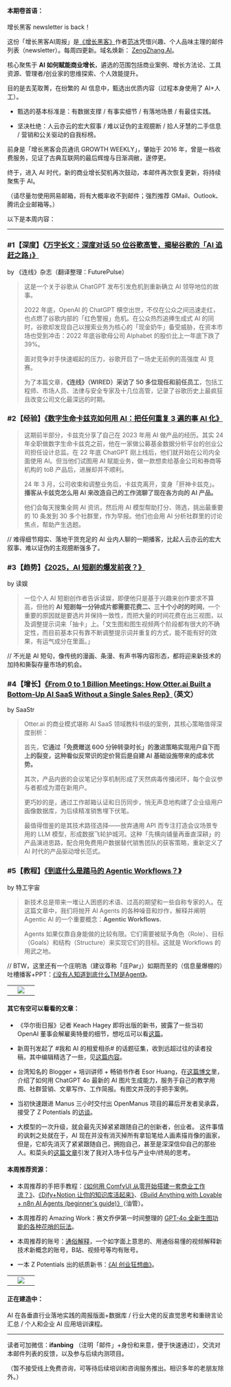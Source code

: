 #### 本期卷首语：

增长黑客 newsletter is back！

这份「增长黑客AI周报」是[《增长黑客》](https://substack.com/redirect/aa54b4c5-7032-4c3b-a480-6d2ac0635ed0?j=eyJ1IjoiMmJlN3MifQ.oOZxOuCvUzI_0zG4ZRgNN69ulPiSkXThR8CR_Fybxmo)作者[范冰](https://substack.com/redirect/66d5ad57-eaa4-4b95-8b56-f660dbd737ec?j=eyJ1IjoiMmJlN3MifQ.oOZxOuCvUzI_0zG4ZRgNN69ulPiSkXThR8CR_Fybxmo)凭借兴趣、个人品味主理的邮件列表（newsletter）。每周四更新。域名焕新： [ZengZhang.AI](https://substack.com/redirect/5588ddc8-fa3b-4ca5-b9e7-1bc236e0409b?j=eyJ1IjoiMmJlN3MifQ.oOZxOuCvUzI_0zG4ZRgNN69ulPiSkXThR8CR_Fybxmo)。

核心聚焦于 **AI 如何赋能商业增长**，遴选的范围包括商业案例、增长方法论、工具资源、管理者/创业家的思维探索、个人效能提升。

目的是去芜取菁，在纷繁的 AI 信息中，甄选出优质内容（过程本身使用了 AI+人工）。

- 甄选的基本标准是：有数据支撑 / 有事实细节 / 有落地场景 / 有最佳实践。
    
- 坚决杜绝：人云亦云的宏大叙事 / 难以证伪的主观臆断 / 拾人牙慧的二手信息 / 营销和公关驱动的自我标榜。
    

前身是「增长黑客会员通讯 GROWTH WEEKLY」，肇始于 2016 年，曾是一档收费服务，见证了古典互联网的最后辉煌与日渐凋敝，遂停更。

终于，进入 AI 时代，新的商业增长契机再次鼓动，本邮件再次恢复更新，将持续聚焦于 AI。

（请尽量勿使用网易邮箱，将有大概率收不到邮件；强烈推荐 GMail、Outlook、腾讯企业邮箱等。）

以下是本周内容：

---

### #1【深度】《**[万字长文：深度对话 50 位谷歌高管，揭秘谷歌的「AI 追赶之路」](https://substack.com/redirect/05def5c5-fd73-4923-8e1d-bf3ee61a1555?j=eyJ1IjoiMmJlN3MifQ.oOZxOuCvUzI_0zG4ZRgNN69ulPiSkXThR8CR_Fybxmo)**[》](https://substack.com/redirect/05def5c5-fd73-4923-8e1d-bf3ee61a1555?j=eyJ1IjoiMmJlN3MifQ.oOZxOuCvUzI_0zG4ZRgNN69ulPiSkXThR8CR_Fybxmo)

by 《连线》杂志（翻译整理：FuturePulse）

> 这是一个关于谷歌从 ChatGPT 发布引发危机到重新确立 AI 领导地位的故事。
> 
> 2022 年底，OpenAI 的 ChatGPT 横空出世，不仅在公众之间迅速走红，也点燃了谷歌内部的「红色警报」危机。在公众热烈追捧生成式 AI 的同时，谷歌却发现自己以搜索业务为核心的「现金奶牛」备受威胁，在资本市场也受到冲击：2022 年底谷歌母公司 Alphabet 的股价比上一年底下跌了 39%。
> 
> 面对竞争对手快速崛起的压力，谷歌开启了一场史无前例的高强度 AI 竞赛。
> 
> 为了本篇文章，**《连线》（WIRED）采访了 50 多位现任和前任员工**，包括工程师、市场人员、法律与安全专家及十几位高管，记录了谷歌历史上最疯狂且改变公司文化最深远的时期。

### #2【经验】[《数字生命卡兹克如何用 AI：把任何重复 3 遍的事 AI 化》](https://substack.com/redirect/35fde514-cdb1-441b-8c47-aa4bc9369174?j=eyJ1IjoiMmJlN3MifQ.oOZxOuCvUzI_0zG4ZRgNN69ulPiSkXThR8CR_Fybxmo)

> 这期前半部分，卡兹克分享了自己在 2023 年用 AI 做产品的经历。其实 24 年全职做数字生命卡兹克之前，他在一家做公募基金数据分析平台的创业公司担任设计总监。在 22 年底 ChatGPT 刚上线后，他们就开始在公司内全面使用 AI。但当他们试图用 AI 赋能业务，做一款想卖给基金公司和券商等机构的 toB 产品后，进展却并不顺利。
> 
> 24 年 3 月，公司收束和调整业务后，卡兹克离开，变身「肝神卡兹克」。**播客从卡兹克怎么用 AI 来改造自己的工作流聊了现在各方向的 AI 产品。**
> 
> 他们会每天搜集全网 AI 资讯，然后用 AI 模型帮助打分、筛选，挑出最重要的 10 条发到 30 多个社群里，作为早报。他们也会用 AI 分析社群里的讨论焦点，帮助产生选题。

// 难得细节翔实、落地干货充足的 AI 业内人聊的一期播客，比起人云亦云的宏大叙事、难以证伪的主观臆断强多了。

### #3【趋势】[《2025，AI 短剧的爆发前夜？》](https://substack.com/redirect/49fc8292-9726-4341-bdf1-0167460c1ddd?j=eyJ1IjoiMmJlN3MifQ.oOZxOuCvUzI_0zG4ZRgNN69ulPiSkXThR8CR_Fybxmo)

by 读娱

> 一位个人 AI 短剧创作者告诉读娱，即便他只是基于兴趣来创作要求不算高，但他的 **AI 短剧每一分钟成片都需要花费二、三十个小时的时间**，一个重要的原因就是要选片并保持一致性，而把大量的时间花费在出三视图，以及调整提示词来「抽卡」上。「文生图和图生视频两个阶段都有很大的不确定性，而目前基本只有靠不断调整提示词并重复的方式，能不能有好的效果，有运气成分在里面。」

// 不光是 AI 短句，像传统的漫画、条漫、有声书等内容形态，都将迎来新技术的加持和撕裂存量市场的机会。

### #4【增长】[《From 0 to 1 Billion Meetings: How Otter.ai Built a Bottom-Up AI SaaS Without a Single Sales Rep》](https://substack.com/redirect/c7e32d27-66f9-47aa-9d58-59b4358269aa?j=eyJ1IjoiMmJlN3MifQ.oOZxOuCvUzI_0zG4ZRgNN69ulPiSkXThR8CR_Fybxmo)（英文）

by SaaStr

> Otter.ai 的商业模式堪称 AI SaaS 领域教科书级的案例，其核心策略值得深度剖析：
> 
> 首先，**它通过「免费赠送 600 分钟转录时长」的激进策略实现用户自下而上的裂变，这种看似反常识的定价背后是自建 AI 基础设施带来的成本优势。**
> 
> 其次，产品内嵌的会议笔记分享机制形成了天然病毒传播闭环，每个会议参与者都成为潜在新用户。
> 
> 更巧妙的是，通过工作邮箱认证和日历同步，悄无声息地构建了企业级用户画像数据库，为后续精准销售埋下伏笔。
> 
> 最值得借鉴的是其技术路径选择——放弃通用 API 而专注打造会议场景专用的 LLM 模型，形成数据飞轮护城河。这种「先横向铺量再垂直深耕」的产品演进思路，配合用免费用户数据替代销售团队的获客策略，重新定义了 AI 时代的产品驱动增长范式。

### #5【教程】[《到底什么是踏马的 Agentic Workflows？》](https://substack.com/redirect/080c67b6-c6d3-47bc-b60d-f4cb5493da02?j=eyJ1IjoiMmJlN3MifQ.oOZxOuCvUzI_0zG4ZRgNN69ulPiSkXThR8CR_Fybxmo)

by 特工宇宙

> 新技术总是带来一堆让人困惑的术语、过高的期望和一些自称专家的人。在这篇文章中，我们将抛开 AI Agents 的各种噪音和炒作，解释并阐明 Agentic AI 的一个重要概念：**Agentic Workflows.**
> 
> Agents 如果仅靠自身能做的比较有限。它们需要被赋予角色（Role）、目标（Goals）和结构（Structure）来实现它们的目标。这就是 Workflows 的用武之地。

// BTW，这里还有一个庄明浩（建议尊称「庄Par」）如期而至的（信息量爆棚的）吐槽播客+PPT：[《没有人知道到底什么TM是Agent》](https://substack.com/redirect/89a76957-15ee-4d3e-bb90-729711d36cdd?j=eyJ1IjoiMmJlN3MifQ.oOZxOuCvUzI_0zG4ZRgNN69ulPiSkXThR8CR_Fybxmo)。

|   |   |   |
|---|---|---|
||[![](https://ci3.googleusercontent.com/meips/ADKq_NbikBDuJXSHdk4Sa4yKeh3n7N6xHz88zJVUg2sbJDLAmEVZyvlGjDIx9eTNI4geFhCb8bIsHkjupg3ER6TDyYNqDmGzSCMbCjO2wCFSPuBA6_SJ7vQqoXsttPvR5v5YhAub6gWKCWR0YTro5YMIKL4cbuBFbORvKZATSBfO6W42MYkTqoHocNGcXetHpx09KDnas11m1wMLWNIzgnDTReZxC_JvNYZe3MQR1w1BUw4mLyAL6V1Pf_2kgkJW5v1FcUovwfQTXBjeAQILPV6XGYDPPrHJze2Csl_5mqkbD49UhV0WexQOGgmTxsY=s0-d-e1-ft#https://substackcdn.com/image/fetch/w_1100,c_limit,f_auto,q_auto:good,fl_progressive:steep/https%3A%2F%2Fsubstack-post-media.s3.amazonaws.com%2Fpublic%2Fimages%2F5593e5fd-40fc-466d-8481-8134c21f1a45_1080x608.webp)](https://substack.com/redirect/08034339-6749-48b1-a526-ee3cb2616f95?j=eyJ1IjoiMmJlN3MifQ.oOZxOuCvUzI_0zG4ZRgNN69ulPiSkXThR8CR_Fybxmo)||

#### 其它有空可以看看的文章：

- 《华尔街日报》记者 Keach Hagey 即将出版的新书，披露了一些当初 OpenAI 董事会解雇奥特曼的细节，想吃瓜可以看[这篇](https://substack.com/redirect/6751f09b-5aa5-4914-97db-e03b1e9490af?j=eyJ1IjoiMmJlN3MifQ.oOZxOuCvUzI_0zG4ZRgNN69ulPiSkXThR8CR_Fybxmo)。
    
- 新周刊发起了 #我和 AI 的相爱相杀# 的话题征集，收到远超过往的读者投稿，其中编辑精选了一些，见[这篇内容](https://substack.com/redirect/9034f7a4-fc15-4179-9206-d4d526e373c5?j=eyJ1IjoiMmJlN3MifQ.oOZxOuCvUzI_0zG4ZRgNN69ulPiSkXThR8CR_Fybxmo)。
    
- 台湾知名的 Blogger + 培训讲师 + 畅销书作者 Esor Huang，在[这篇博文](https://substack.com/redirect/934d77fe-6b6e-4890-8e91-62eac3fd055a?j=eyJ1IjoiMmJlN3MifQ.oOZxOuCvUzI_0zG4ZRgNN69ulPiSkXThR8CR_Fybxmo)里，介绍了如何用 ChatGPT 4o 最新的 AI 图片生成能力，服务于自己的教学用图、社群营销、文章写作、工作简报。有图文并茂的手把手案例。
    
- 当初快速跟进 Manus 三小时交付出 OpenManus 项目的幕后开发者吴承霖，接受了 Z Potentials 的[访谈](https://substack.com/redirect/7694dc72-37a3-4280-93da-6f39b55b8ccb?j=eyJ1IjoiMmJlN3MifQ.oOZxOuCvUzI_0zG4ZRgNN69ulPiSkXThR8CR_Fybxmo)。
    
- 大模型的一次升级，就会最先灭掉紧紧跟随自己的创新者，创业者。 这件事情的讽刺之处就在于，AI 现在并没有消灭掉所有拿铅笔给人画素描肖像的画家，但是，它却先消灭了紧紧跟随自己，拥抱自己，甚至是深深信仰自己的那些人。和菜头的[这篇文章](https://substack.com/redirect/3b59f627-6e61-44a0-a622-ff84d9c788df?j=eyJ1IjoiMmJlN3MifQ.oOZxOuCvUzI_0zG4ZRgNN69ulPiSkXThR8CR_Fybxmo)引发了我对入场卡位与产业中/终局的思考。
    

#### 本周推荐资源：

- 本周推荐的手把手教程：[《如何用 ComfyUI 从零开始搭建一套商业工作流？》](https://substack.com/redirect/4a025c23-975a-4fe3-b5aa-6627b5a39d2d?j=eyJ1IjoiMmJlN3MifQ.oOZxOuCvUzI_0zG4ZRgNN69ulPiSkXThR8CR_Fybxmo)、[《Dify+Notion 让你的知识库活起来》](https://substack.com/redirect/f2c00978-d3c8-47e2-a274-55288dca9340?j=eyJ1IjoiMmJlN3MifQ.oOZxOuCvUzI_0zG4ZRgNN69ulPiSkXThR8CR_Fybxmo)、[《Build Anything with Lovable + n8n AI Agents (beginner's guide)》](https://substack.com/redirect/4759881a-1bdf-4810-b6c7-3df848ef1e88?j=eyJ1IjoiMmJlN3MifQ.oOZxOuCvUzI_0zG4ZRgNN69ulPiSkXThR8CR_Fybxmo)（油管）。
    
- 本周推荐的 Amazing Work：赛文乔伊第一时间整理的 [GPT-4o 全新生图功能的各种花哨的玩法](https://substack.com/redirect/35baa557-bab0-453d-b634-6682897d8a03?j=eyJ1IjoiMmJlN3MifQ.oOZxOuCvUzI_0zG4ZRgNN69ulPiSkXThR8CR_Fybxmo)。
    
- 本周推荐的账号：[通俗解释](https://substack.com/redirect/132a984f-0eb0-4075-bc32-8d95cdaf388d?j=eyJ1IjoiMmJlN3MifQ.oOZxOuCvUzI_0zG4ZRgNN69ulPiSkXThR8CR_Fybxmo)，一个如字面上意思的、用通俗易懂的视频解释新技术新概念的账号，B站、视频号等均有账号。
    
- 一本 Z Potentials 出的纸质新书：[《AI 创业狂想曲》](https://substack.com/redirect/a4cf5010-e57c-4d1e-88c9-130f08e270f1?j=eyJ1IjoiMmJlN3MifQ.oOZxOuCvUzI_0zG4ZRgNN69ulPiSkXThR8CR_Fybxmo)。
    

|   |   |   |
|---|---|---|
||[![](https://ci3.googleusercontent.com/meips/ADKq_NZ_IP-95iAgj_aEa3WTvtsptSMnTtF2ImD2E8ilghXfCtCtXQ1DTY_9Kqinv_hWu7KSFI_2eWn-oSloco16oNiJ5rmx2703ZuTCkt9nrC_7R_5GMajLsebTwghAcd8_bBkVB6ac7HyNXNOL-lKX68ev0m_a5dIZCR27vQwD-VCqU7q8e5sZIjao3PZfJXZCgYabA3KbzGQ1Jydgz9-2qgOTQZGYjYNfRKdhBrx4JbyB1EUTvowcYGJr4BJX2gKsDs6LJExXZb_GQgpjkT9nEH9Kr05Mhy5FPpJCZB7cx4VO4kqruL-F40F6=s0-d-e1-ft#https://substackcdn.com/image/fetch/w_1100,c_limit,f_auto,q_auto:good,fl_progressive:steep/https%3A%2F%2Fsubstack-post-media.s3.amazonaws.com%2Fpublic%2Fimages%2F8a8d5958-4def-4369-849b-320ba5f67588_690x642.png)](https://substack.com/redirect/e271e303-fc66-4dbc-b0f3-4f396aea34ad?j=eyJ1IjoiMmJlN3MifQ.oOZxOuCvUzI_0zG4ZRgNN69ulPiSkXThR8CR_Fybxmo)||

#### 正在建造中：

AI 在各垂直行业落地实践的周报版面+数据库 / 行业大佬的反直觉思考和重磅言论汇总 / 个人和企业 AI 应用培训课程。

---

读者可加微信：**ifanbing** （注明「邮件」+身份和来意，便于快速通过），交流对本邮件列表的反馈，以及参与后续内测项目。

（暂不接受线上免费咨询，可等待后续培训和咨询服务推出。相识多年的老朋友除外。）